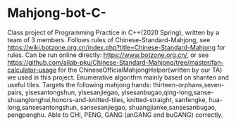 # Mahjong-bot-C-
Class project of Programming Practice in C++(2020 Spring), written by a team of 3 members.
Follows rules of Chinese-Standard-Mahjong, see https://wiki.botzone.org.cn/index.php?title=Chinese-Standard-Mahjong for rules.
Can be run online directly: https://www.botzone.org.cn/, or see https://github.com/ailab-pku/Chinese-Standard-Mahjong/tree/master/fan-calculator-usage for the ChineseOfficialMahjongHelper(written by our TA) we used in this project.
Enumerative algorithm mainly based on shanten and useful tiles.
Targets the following mahjong hands: thirteen-orphans,seven-pairs, yisesantongshun, yisesanjiegao, yisesanbugao,qing-long,sanse-shuanglonghui,honors-and-knitted-tiles, knitted-straight, sanfengke, hua-long,sansesantongshun, sansesanjiegao, shuangjianke,sansesanbugao, pengpenghu.
Able to CHI, PENG, GANG (anGANG and buGANG) correctly.
